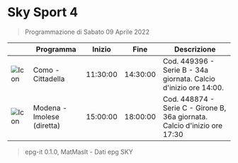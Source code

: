 # Sky Sport 4
> Programmazione di Sabato 09 Aprile 2022

||Programma|Inizio|Fine|Descrizione|
|---|---|---|---|---|
|![Icon](https://guidatv.sky.it/uuid/caa519c6-13aa-4969-b811-cd40c85587fd/cover?md5ChecksumParam=13dab7abd94a4018f646d3440a58124e)|Como - Cittadella|11:30:00|14:30:00|Cod. 449396 - Serie B - 34a giornata. Calcio d&#039;inizio ore 14:00.
|![Icon](https://guidatv.sky.it/uuid/39e74010-f551-4b02-a83d-45b7131c92cb/cover?md5ChecksumParam=b8e3b38081acf985710963f724f85e2b)|Modena - Imolese (diretta)|15:00:00|18:00:00|Cod. 448874 - Serie C - Girone B, 36a giornata. Calcio d&#039;inizio ore 17:30



 > epg-it 0.1.0, MatMasIt - Dati epg SKY